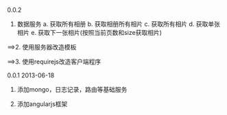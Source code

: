 0.0.2
1. 数据服务
	a. 获取所有相册 b. 获取相册所有相片
	c. 获取所有相片 d. 获取单张相片 e. 获取下一张相片(按照当前页数和size获取相片)

==>2. 使用服务器改造模板

==>3. 使用requirejs改造客户端程序

0.0.1 2013-06-18
1. 添加mongo，日志记录，路由等基础服务

2. 添加angularjs框架